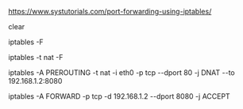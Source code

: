 https://www.systutorials.com/port-forwarding-using-iptables/

clear

iptables -F

iptables -t nat -F

iptables -A PREROUTING -t nat -i eth0 -p tcp --dport 80 -j DNAT --to 192.168.1.2:8080


iptables -A FORWARD -p tcp -d 192.168.1.2 --dport 8080 -j ACCEPT
